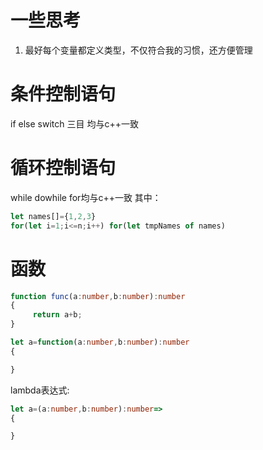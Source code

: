# 一些思考 

1. 最好每个变量都定义类型，不仅符合我的习惯，还方便管理

# 条件控制语句 

if else switch 三目 均与c++一致 

# 循环控制语句 

while dowhile for均与c++一致 
其中：

```typescript
let names[]={1,2,3} 
for(let i=1;i<=n;i++) for(let tmpNames of names)
```

# 函数

```typescript
function func(a:number,b:number):number
{
	 return a+b;
}

let a=function(a:number,b:number):number
{

}
```

lambda表达式:

```typescript
let a=(a:number,b:number):number=>
{

}
```
